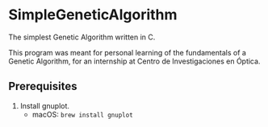 # SimpleGeneticAlgorithm
The simplest Genetic Algorithm written in C.

This program was meant for personal learning of the fundamentals of a Genetic Algorithm, for an internship at Centro de Investigaciones en Óptica.


## Prerequisites
1. Install gnuplot.
    * macOS: `brew install gnuplot`

